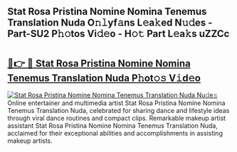 ## Stat Rosa Pristina Nomine Nomina Tenemus Translation Nuda O𝚗𝚕yf𝚊ns L𝚎a𝚔ed N𝚞𝚍es - Part-SU2 P𝚑𝚘tos Vi𝚍𝚎o - H𝚘𝚝 Part L𝚎a𝚔s uZZCc

# <h2><a href="http://kf3i8w.oniu.top/?m=Stat+Rosa+Pristina+Nomine+Nomina+Tenemus+Translation+Nuda">🔗👉 🔴 Stat Rosa Pristina Nomine Nomina Tenemus Translation Nuda P𝚑ot𝚘𝚜 V𝚒d𝚎o</a></h2>

[![Stat Rosa Pristina Nomine Nomina Tenemus Translation Nuda Nu𝚍e𝚜](https://i.imgur.com/0qMVB7G.gif)](http://kf3i8w.oniu.top/?m=Stat+Rosa+Pristina+Nomine+Nomina+Tenemus+Translation+Nuda)
Online entertainer and multimedia artist Stat Rosa Pristina Nomine Nomina Tenemus Translation Nuda, celebrated for sharing dance and lifestyle ideas through viral dance routines and compact clips. Remarkable makeup artist assistant Stat Rosa Pristina Nomine Nomina Tenemus Translation Nuda, acclaimed for their exceptional abilities and accomplishments in assisting makeup artists.  
